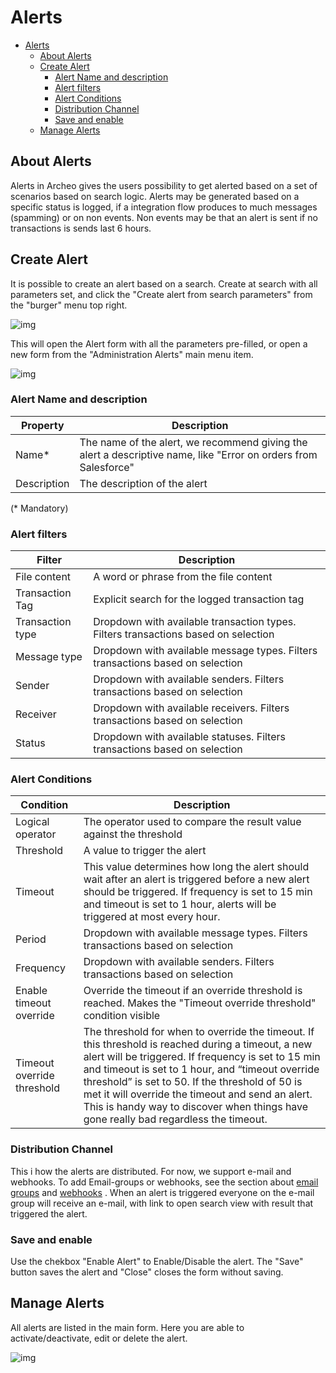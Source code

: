 
# Alerts

- [Alerts](#alerts)
  - [About Alerts](#about-alerts)
  - [Create Alert](#create-alert)
    - [Alert Name and description](#alert-name-and-description)
    - [Alert filters](#alert-filters)
    - [Alert Conditions](#alert-conditions)
    - [Distribution Channel](#distribution-channel)
    - [Save and enable](#save-and-enable)
  - [Manage Alerts](#manage-alerts)

## About Alerts

Alerts in Archeo gives the users possibility to get alerted based on a set of scenarios based on search logic. Alerts may be generated based on a specific status is logged, if a integration flow produces to much messages (spamming) or on non events. Non events may be that an alert is sent if no transactions is sends last 6 hours.

## Create Alert

It is possible to create an alert based on a search. Create at search with all parameters set, and click the "Create alert from search parameters" from the "burger" menu top right.

![img](https://archeodocstorage.blob.core.windows.net/images/Alert-CreateFromSearch.png)

This will open the Alert form with all the parameters pre-filled, or open a new form from the "Administration Alerts" main menu item.

![img](https://archeodocstorage.blob.core.windows.net/images/Alert-rules-main.png)

### Alert Name and description

| Property          | Description |
| -----------       | ----------- |
| Name*            | The name of the alert, we recommend giving the alert a descriptive name, like "Error on orders from Salesforce" |
| Description     | The description of the alert|
(* Mandatory)

### Alert filters

|Filter  |Description   |
|---------|---|
|File content |A word or phrase from the file content|
|Transaction Tag |Explicit search for the logged transaction tag|
|Transaction type |Dropdown with available transaction types. Filters transactions based on selection|
|Message type |Dropdown with available message types. Filters transactions based on selection|
|Sender  |Dropdown with available senders. Filters transactions based on selection|
|Receiver  |Dropdown with available receivers. Filters transactions based on selection|
|Status  |Dropdown with available statuses. Filters transactions based on selection|

### Alert Conditions

|Condition  |Description   |
|---------|---|
|Logical operator |The operator used to compare the result value against the threshold|
|Threshold |A value to trigger the alert|
|Timeout |This value determines how long the alert should wait after an alert is triggered before a new alert should be triggered. If frequency is set to 15 min and timeout is set to 1 hour, alerts will be triggered at most every hour.|
|Period |Dropdown with available message types. Filters transactions based on selection|
|Frequency  |Dropdown with available senders. Filters transactions based on selection|
|Enable timeout override|Override the timeout if an override threshold is reached. Makes the "Timeout override threshold" condition visible |
|Timeout override threshold|The threshold for when to override the timeout. If this threshold is reached during a timeout, a new alert will be triggered. If frequency is set to 15 min and timeout is set to 1 hour, and “timeout override threshold” is set to 50. If the threshold of 50 is met it will override the timeout and send an alert. This is handy way to discover when things have gone really bad regardless the timeout.|

### Distribution Channel

This i how the alerts are distributed. For now, we support e-mail and webhooks. To add Email-groups or webhooks, see the section about [email groups](../Archeo%20Portal/Distibution%20Channels/Email%20groups.md) and [webhooks](../Archeo%20Portal/Distibution%20Channels/Webhooks.md) . When an alert is triggered everyone on the e-mail group will receive an e-mail, with link to open search view with result that triggered the alert.


### Save and enable

Use the chekbox "Enable Alert" to Enable/Disable the alert. The "Save" button saves the alert and "Close" closes the form without saving.

## Manage Alerts

All alerts are listed in the main form. Here you are able to activate/deactivate, edit or delete the alert.

![img](https://archeodocstorage.blob.core.windows.net/images/Alert-Manage.png)


